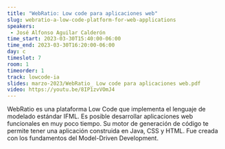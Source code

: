 ```yaml
---
title: "WebRatio: Low code para aplicaciones web"
slug: webratio-a-low-code-platform-for-web-applications
speakers:
 - José Alfonso Aguilar Calderón
time_start: 2023-03-30T15:40:00-06:00
time_end: 2023-03-30T16:20:00-06:00
day: c
timeslot: 7
room: 1
timeorder: 1
track: lowcode-ia
slides: marzo-2023/WebRatio_ Low code para aplicaciones web.pdf
video: https://youtu.be/8IP1zvVOmJ4
---
```


WebRatio es una plataforma Low Code que implementa el lenguaje de modelado estándar IFML. Es posible desarrollar aplicaciones web funcionales en muy poco tiempo. Su motor de generación de código te permite tener una aplicación construida en Java, CSS y HTML. Fue creada con los fundamentos del Model-Driven Development.